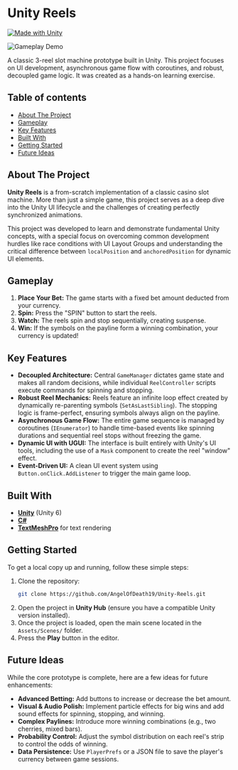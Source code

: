 # Unity Reels

[![Made with Unity](https://img.shields.io/badge/Made%20with-Unity-57b9d3.svg?style=for-the-badge&logo=unity)](https://unity.com)

![Gameplay Demo](./demo.gif)

A classic 3-reel slot machine prototype built in Unity. This project focuses on UI development, asynchronous game flow with coroutines, and robust, decoupled game logic. It was created as a hands-on learning exercise.

## Table of contents

- [About The Project](#about-the-project)
- [Gameplay](#gameplay)
- [Key Features](#key-features)
- [Built With](#️built-with)
- [Getting Started](#getting-started)
- [Future Ideas](#future-ideas)

## About The Project

**Unity Reels** is a from-scratch implementation of a classic casino slot machine. More than just a simple game, this project serves as a deep dive into the Unity UI lifecycle and the challenges of creating perfectly synchronized animations.

This project was developed to learn and demonstrate fundamental Unity concepts, with a special focus on overcoming common development hurdles like race conditions with UI Layout Groups and understanding the critical difference between `localPosition` and `anchoredPosition` for dynamic UI elements.

## Gameplay

1.  **Place Your Bet:** The game starts with a fixed bet amount deducted from your currency.
2.  **Spin:** Press the "SPIN" button to start the reels.
3.  **Watch:** The reels spin and stop sequentially, creating suspense.
4.  **Win:** If the symbols on the payline form a winning combination, your currency is updated!

## Key Features

-   **Decoupled Architecture:** Central `GameManager` dictates game state and makes all random decisions, while individual `ReelController` scripts execute commands for spinning and stopping.
-   **Robust Reel Mechanics:** Reels feature an infinite loop effect created by dynamically re-parenting symbols (`SetAsLastSibling`). The stopping logic is frame-perfect, ensuring symbols always align on the payline.
-   **Asynchronous Game Flow:** The entire game sequence is managed by coroutines (`IEnumerator`) to handle time-based events like spinning durations and sequential reel stops without freezing the game.
-   **Dynamic UI with UGUI:** The interface is built entirely with Unity's UI tools, including the use of a `Mask` component to create the reel "window" effect.
-   **Event-Driven UI:** A clean UI event system using `Button.onClick.AddListener` to trigger the main game loop.

## Built With

-   **[Unity](https://unity.com/)** (Unity 6)
-   **[C#](https://docs.microsoft.com/en-us/dotnet/csharp/)**
-   **[TextMeshPro](https://docs.unity3d.com/Packages/com.unity.textmeshpro@3.0/manual/index.html)** for text rendering

## Getting Started

To get a local copy up and running, follow these simple steps:

1.  Clone the repository:
    ```sh
    git clone https://github.com/AngelOfDeath19/Unity-Reels.git
    ```
2.  Open the project in **Unity Hub** (ensure you have a compatible Unity version installed).
3.  Once the project is loaded, open the main scene located in the `Assets/Scenes/` folder.
4.  Press the **Play** button in the editor.

## Future Ideas

While the core prototype is complete, here are a few ideas for future enhancements:

-   **Advanced Betting:** Add buttons to increase or decrease the bet amount.
-   **Visual & Audio Polish:** Implement particle effects for big wins and add sound effects for spinning, stopping, and winning.
-   **Complex Paylines:** Introduce more winning combinations (e.g., two cherries, mixed bars).
-   **Probability Control:** Adjust the symbol distribution on each reel's strip to control the odds of winning.
-   **Data Persistence:** Use `PlayerPrefs` or a JSON file to save the player's currency between game sessions.
